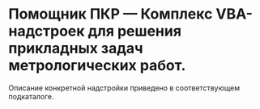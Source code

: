 # Помощник ПКР — Комплекс VBA-надстроек для решения прикладных задач метрологических работ.
Описание конкретной надстройки приведено в соответствующем подкаталоге.
